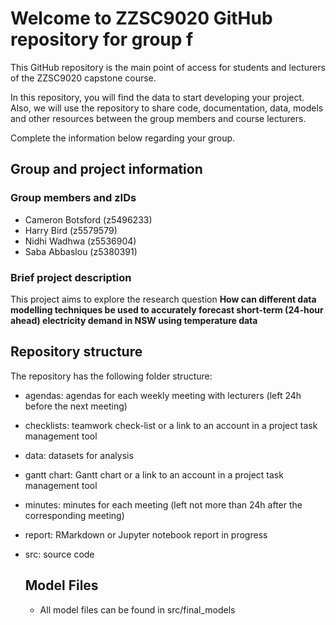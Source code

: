 # Welcome to ZZSC9020 GitHub repository for group f 

This GitHub repository is the main point of access for students and lecturers of the ZZSC9020 capstone
course. 

In this repository, you will find the data to start developing your project.
Also, we will use the repository to share code, documentation, data, models and
other resources between the group members and course lecturers.

Complete the information below regarding your group.

## Group and project information

### Group members and zIDs
- Cameron Botsford (z5496233) 
- Harry Bird (z5579579)
- Nidhi Wadhwa (z5536904)
- Saba Abbaslou (z5380391)

### Brief project description

This project aims to explore the research question **How can different data
modelling techniques be used to accurately forecast short-term (24-hour ahead)
electricity demand in NSW using temperature data**

## Repository structure

The repository has the following folder structure:

- agendas: agendas for each weekly meeting with lecturers (left 24h before the next meeting)
- checklists: teamwork check-list or a link to an account in a project task management tool
- data: datasets for analysis
- gantt chart: Gantt chart or a link to an account in a project task management tool
- minutes: minutes for each meeting (left not more than 24h after the corresponding meeting)
- report: RMarkdown or Jupyter notebook report in progress
- src: source code

  ## Model Files
  - All model files can be found in src/final_models
